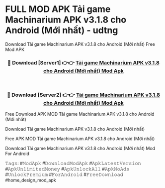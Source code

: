 # FULL MOD APK Tải game Machinarium APK v3.1.8 cho Android (Mới nhất) - udtng
Download Tải game Machinarium APK v3.1.8 cho Android (Mới nhất) Free Mod APK

<div align="center">
<h3>🔴 Download [Server1] 👉👉 <a href="https://apk-comot.site?title=Tải_game_Machinarium_APK_v3.1.8_cho_Android_(Mới_nhất)">Tải game Machinarium APK v3.1.8 cho Android (Mới nhất) Mod Apk</a></h3><br>

<h3>🔴 Download [Server2] 👉👉 <a href="https://apk-comot.site?title=Tải_game_Machinarium_APK_v3.1.8_cho_Android_(Mới_nhất)">Tải game Machinarium APK v3.1.8 cho Android (Mới nhất) Mod Apk</a></h3>
</div>


Free Download APK MOD Tải game Machinarium APK v3.1.8 cho Android (Mới nhất)

Download Tải game Machinarium APK v3.1.8 cho Android (Mới nhất) 

Free APK MOD Tải game Machinarium APK v3.1.8 cho Android (Mới nhất) 

Download Tải game Machinarium APK v3.1.8 cho Android (Mới nhất) Mod For Android

𝚃𝚊𝚐𝚜: #𝙼𝚘𝚍𝙰𝚙𝚔 #𝙳𝚘𝚠𝚗𝚕𝚘𝚊𝚍𝙼𝚘𝚍𝙰𝚙𝚔 #𝙰𝚙𝚔𝙻𝚊𝚝𝚎𝚜𝚝𝚅𝚎𝚛𝚜𝚒𝚘𝚗 #𝙰𝚙𝚔𝚄𝚗𝚕𝚒𝚖𝚒𝚝𝚎𝚍𝙼𝚘𝚗𝚎𝚢 #𝙰𝚙𝚔𝚄𝚗𝚕𝚘𝚌𝚔𝙰𝚕𝚕 #𝙰𝚙𝚔𝙽𝚘𝙰𝚍𝚜 #𝚄𝚗𝚕𝚘𝚌𝚔𝙿𝚛𝚎𝚖𝚒𝚞𝚖 #𝙵𝚘𝚛𝙰𝚗𝚍𝚛𝚘𝚒𝚍 #𝙵𝚛𝚎𝚎𝙳𝚘𝚠𝚗𝚕𝚘𝚊𝚍 #home_design_mod_apk